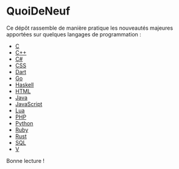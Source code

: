 # QuoiDeNeuf

Ce dépôt rassemble de manière pratique les nouveautés majeures apportées sur quelques langages de programmation :

+ [C](c.md)
+ [C++](cpp.md)
+ [C#](csharp.md)
+ [CSS](css.md)
+ [Dart](dart.md)
+ [Go](go.md)
+ [Haskell](haskell.md)
+ [HTML](html.md)
+ [Java](java.md)
+ [JavaScript](javascript.md)
+ [Lua](lua.md)
+ [PHP](php.md)
+ [Python](python.md)
+ [Ruby](ruby.md)
+ [Rust](rust.md)
+ [SQL](sql.md)
+ [V](v.md)

Bonne lecture !
